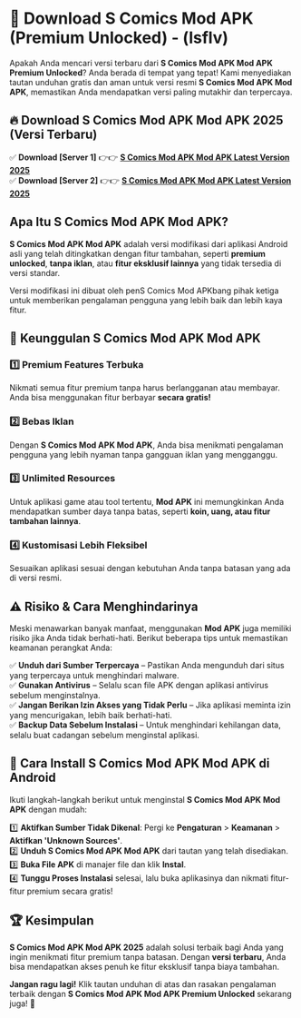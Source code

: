

# 🎯 Download S Comics Mod APK (Premium Unlocked) -  (lsflv) 

Apakah Anda mencari versi terbaru dari **S Comics Mod APK Mod APK Premium Unlocked**? Anda berada di tempat yang tepat! Kami menyediakan tautan unduhan gratis dan aman untuk versi resmi **S Comics Mod APK Mod APK**, memastikan Anda mendapatkan versi paling mutakhir dan terpercaya.

## 🔥 Download S Comics Mod APK Mod APK 2025 (Versi Terbaru)

✅ **Download [Server 1]** 👉👉 [**S Comics Mod APK Mod APK Latest Version 2025**](https://apkcomod.com?title=S_Comics_Mod_APK)  
✅ **Download [Server 2]** 👉👉 [**S Comics Mod APK Mod APK Latest Version 2025**](https://apkcomod.com?title=S_Comics_Mod_APK)  

## Apa Itu S Comics Mod APK Mod APK?

**S Comics Mod APK Mod APK** adalah versi modifikasi dari aplikasi Android asli yang telah ditingkatkan dengan fitur tambahan, seperti **premium unlocked**, **tanpa iklan**, atau **fitur eksklusif lainnya** yang tidak tersedia di versi standar.

Versi modifikasi ini dibuat oleh penS Comics Mod APKbang pihak ketiga untuk memberikan pengalaman pengguna yang lebih baik dan lebih kaya fitur.

## 🎯 Keunggulan S Comics Mod APK Mod APK

### 1️⃣ Premium Features Terbuka
Nikmati semua fitur premium tanpa harus berlangganan atau membayar. Anda bisa menggunakan fitur berbayar **secara gratis!**

### 2️⃣ Bebas Iklan
Dengan **S Comics Mod APK Mod APK**, Anda bisa menikmati pengalaman pengguna yang lebih nyaman tanpa gangguan iklan yang mengganggu.

### 3️⃣ Unlimited Resources
Untuk aplikasi game atau tool tertentu, **Mod APK** ini memungkinkan Anda mendapatkan sumber daya tanpa batas, seperti **koin, uang, atau fitur tambahan lainnya**.

### 4️⃣ Kustomisasi Lebih Fleksibel
Sesuaikan aplikasi sesuai dengan kebutuhan Anda tanpa batasan yang ada di versi resmi.

## ⚠️ Risiko & Cara Menghindarinya

Meski menawarkan banyak manfaat, menggunakan **Mod APK** juga memiliki risiko jika Anda tidak berhati-hati. Berikut beberapa tips untuk memastikan keamanan perangkat Anda:

✅ **Unduh dari Sumber Terpercaya** – Pastikan Anda mengunduh dari situs yang terpercaya untuk menghindari malware.  
✅ **Gunakan Antivirus** – Selalu scan file APK dengan aplikasi antivirus sebelum menginstalnya.  
✅ **Jangan Berikan Izin Akses yang Tidak Perlu** – Jika aplikasi meminta izin yang mencurigakan, lebih baik berhati-hati.  
✅ **Backup Data Sebelum Instalasi** – Untuk menghindari kehilangan data, selalu buat cadangan sebelum menginstal aplikasi.

## 📌 Cara Install S Comics Mod APK Mod APK di Android

Ikuti langkah-langkah berikut untuk menginstal **S Comics Mod APK Mod APK** dengan mudah:

1️⃣ **Aktifkan Sumber Tidak Dikenal**: Pergi ke **Pengaturan** > **Keamanan** > **Aktifkan 'Unknown Sources'**.  
2️⃣ **Unduh S Comics Mod APK Mod APK** dari tautan yang telah disediakan.  
3️⃣ **Buka File APK** di manajer file dan klik **Instal**.  
4️⃣ **Tunggu Proses Instalasi** selesai, lalu buka aplikasinya dan nikmati fitur-fitur premium secara gratis!

## 🏆 Kesimpulan

**S Comics Mod APK Mod APK 2025** adalah solusi terbaik bagi Anda yang ingin menikmati fitur premium tanpa batasan. Dengan **versi terbaru**, Anda bisa mendapatkan akses penuh ke fitur eksklusif tanpa biaya tambahan.

**Jangan ragu lagi!** Klik tautan unduhan di atas dan rasakan pengalaman terbaik dengan **S Comics Mod APK Mod APK Premium Unlocked** sekarang juga! 🚀

